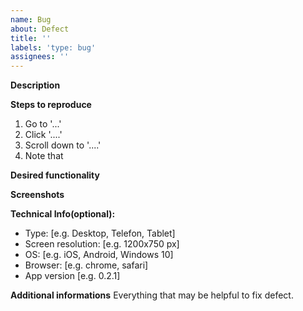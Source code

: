 ```yaml
---
name: Bug
about: Defect
title: ''
labels: 'type: bug'
assignees: ''
---
```


**Description**

**Steps to reproduce**

1. Go to '...'
2. Click '....'
3. Scroll down to '....'
4. Note that <something happens>

**Desired functionality**

**Screenshots**

**Technical Info(optional):**

- Type: [e.g. Desktop, Telefon, Tablet]
- Screen resolution: [e.g. 1200x750 px]
- OS: [e.g. iOS, Android, Windows 10]
- Browser: [e.g. chrome, safari]
- App version [e.g. 0.2.1]

**Additional informations**
Everything that may be helpful to fix defect.
